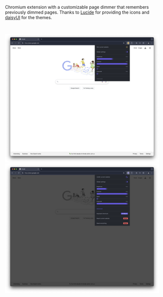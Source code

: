 Chromium extension with a customizable page dimmer that remembers previously dimmed pages.
Thanks to <a href="https://lucide.dev/">Lucide</a> for providing the icons and <a href="https://daisyui.com/">daisyUI</a> for the themes.

<br>

![](/metadata/dimmer-1.png)
![](/metadata/dimmer-2.png)
